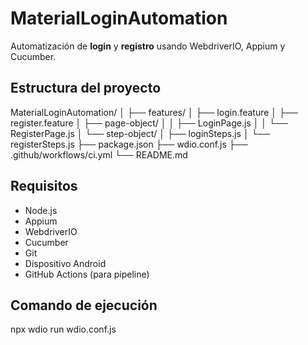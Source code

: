 # MaterialLoginAutomation

Automatización de **login** y **registro** usando WebdriverIO, Appium y Cucumber.

## Estructura del proyecto
MaterialLoginAutomation/
│
├── features/
│   ├── login.feature
│   ├── register.feature
│   ├── page-object/
│   │   ├── LoginPage.js
│   │   └── RegisterPage.js
│   └── step-object/
│       ├── loginSteps.js
│       └── registerSteps.js
├── package.json
├── wdio.conf.js
├── .github/workflows/ci.yml
└── README.md

## Requisitos

- Node.js
- Appium
- WebdriverIO
- Cucumber
- Git
- Dispositivo Android
- GitHub Actions (para pipeline)

## Comando de ejecución
npx wdio run wdio.conf.js
